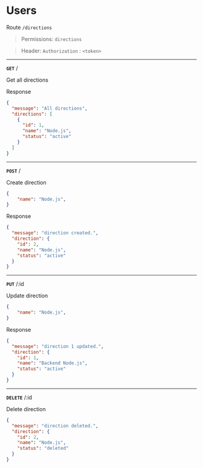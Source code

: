 # Users

Route `/directions`

> Permissions: `directions`

> Header: `Authorization` : `<token>` 

-----

**`GET`** /

Get all directions

Response
```json
{
  "message": "All directions",
  "directions": [
    {
      "id": 1,
      "name": "Node.js",
      "status": "active"
    }
  ]
}
```
-----

**`POST`** /

Create direction
```json
{
    "name": "Node.js",
}
```

Response
```json
{
  "message": "direction created.",
  "direction": {
    "id": 2,
    "name": "Node.js",
    "status": "active"
  }
}
```
-----

**`PUT`** /:id

Update direction
```json
{
    "name": "Node.js",
}
```

Response
```json
{
  "message": "direction 1 updated.",
  "direction": {
    "id": 1,
    "name": "Backend Node.js",
    "status": "active"
  }
}
```

-----

**`DELETE`** /:id

Delete direction
```json
{
  "message": "direction deleted.",
  "direction": {
    "id": 2,
    "name": "Node.js",
    "status": "deleted"
  }
}
```
